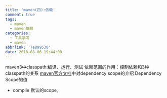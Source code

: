 ```yaml
---
title: 'maven(四):依赖'
comment: true
tags:
  - maven
  - maven依赖
categories:
  - 工具学习
  - maven
abbrlink: '7e899530'
date: 2018-08-06 19:44:00
---
```


maven3中classpath:编译、运行、测试
依赖范围的作用：控制依赖和3种classpath的关系
[maven官方文档](https://maven.apache.org/guides/introduction/introduction-to-dependency-mechanism.html)中对dependency scope的介绍
Dependency Scope的值
* compile 默认的scope，


